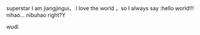 superstar
I am jiangjingui，
I love the world ，so I always say :hello world!!!
nihao...
nibuhao right?Y

wudi


